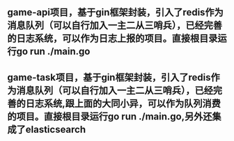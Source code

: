 ## game-api项目，基于gin框架封装，引入了redis作为消息队列（可以自行加入一主二从三哨兵），已经完善的日志系统，可以作为日志上报的项目。直接根目录运行go run ./main.go

## game-task项目，基于gin框架封装，引入了redis作为消息队列（可以自行加入一主二从三哨兵），已经完善的日志系统,跟上面的大同小异，可以作为队列消费的项目。直接根目录运行go run ./main.go,另外还集成了elasticsearch
